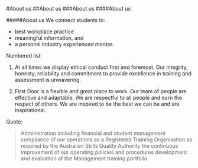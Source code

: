 #About us
##About us
###About us
####About us

#####About us
We connect students to:

- best workplace practice
- meaningful information, and 
- a personal industry experienced mentor. 

Numbered list:

1.	At all times we display ethical conduct first and foremost. Our integrity, honesty, reliability and commitment to provide excellence in training and assessment is unwavering.

2.	First Door is a flexible and great place to work. Our team of people are effective and adaptable. We are respectful to all people and earn the respect of others. We are inspired to be the best we can be and are inspirational.

Quote:

>	Administration including financial and student management
	compliance of our operations as a Registered Training Organisation as required by the Australian Skills Quality Authority
	the continuous improvement of our operating policies and procedures
	development and evaluation of the Management training portfolio




